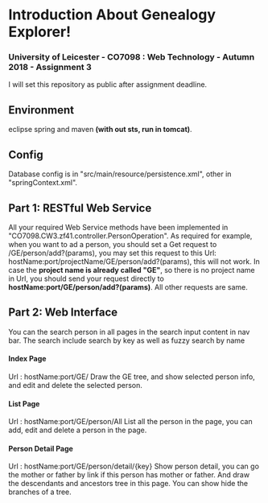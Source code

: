 # Introduction About Genealogy Explorer!

### University of Leicester - CO7098 : Web Technology - Autumn 2018 - Assignment 3

I will set this repository as public after assignment deadline.

## Environment

eclipse spring and maven **(with out sts, run in tomcat)**.

## Config

Database config is in "src/main/resource/persistence.xml", other in "springContext.xml".

## Part 1: RESTful Web Service

All your required Web Service methods have been implemented in "CO7098.CW3.zf41.controller.PersonOperation". As required for example, when you want to ad a person, you should set a Get request to /GE/person/add?(params), you may set this request to this Url: hostName:port/projectName/GE/person/add?(params), this will not work. In case the **project name is already called "GE"**, so there is no project name in Url,
you should send your request directly to **hostName:port/GE/person/add?(params)**. All other requests are same.

## Part 2: Web Interface

You can the search person in all pages in the search input content in nav bar. The search include search by key as well as fuzzy search by name
#### Index Page
 Url  :  hostName:port/GE/
 Draw the GE tree, and show selected person info, and edit and delete the selected person.
#### List Page
 Url  :  hostName:port/GE/person/All
 List all the person in the page, you can add, edit and delete a person in the page.
#### Person Detail Page
 Url  :  hostName:port/GE/person/detail/{key}
 Show person detail, you can go the mother or father by link if this person has mother or father.
 And draw the  descendants and ancestors tree in this page. You can show hide the branches of a tree.
